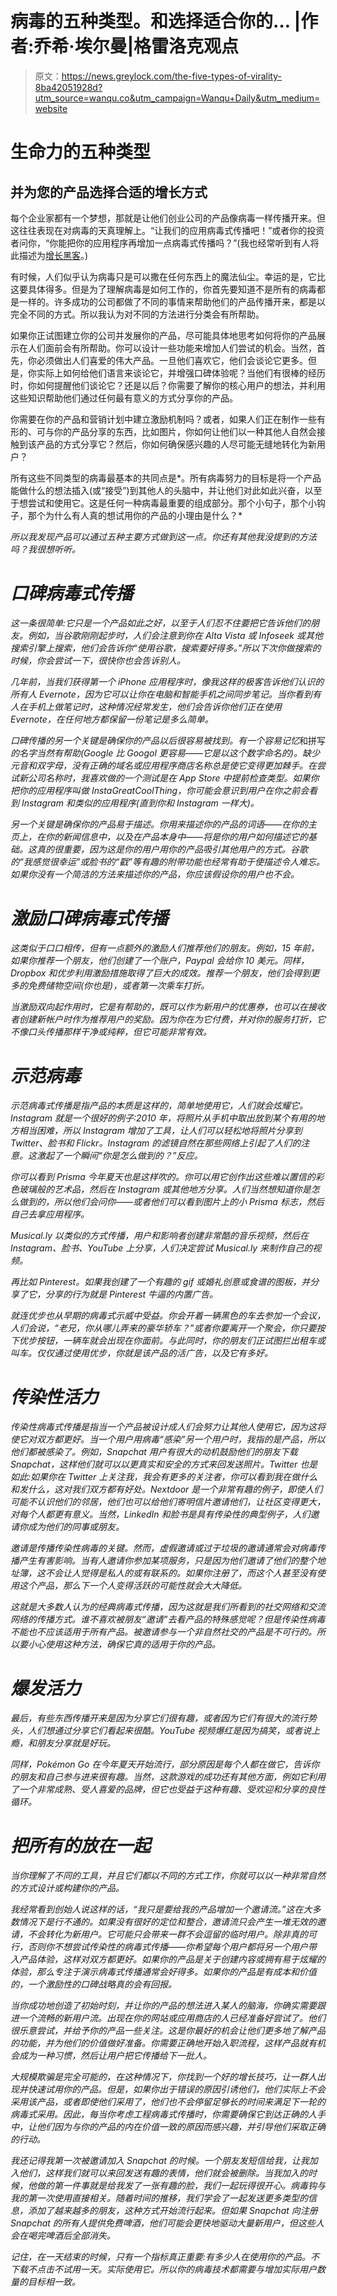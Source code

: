 # 病毒的五种类型。和选择适合你的… |作者:乔希·埃尔曼|格雷洛克观点

> 原文：<https://news.greylock.com/the-five-types-of-virality-8ba42051928d?utm_source=wanqu.co&utm_campaign=Wanqu+Daily&utm_medium=website>

# 生命力的五种类型

## 并为您的产品选择合适的增长方式

每个企业家都有一个梦想，那就是让他们创业公司的产品像病毒一样传播开来。但这往往表现在对病毒的天真理解上。“让我们的应用病毒式传播吧！”或者你的投资者问你，“你能把你的应用程序再增加一点病毒式传播吗？”(我也经常听到有人将此描述为[增长黑客](https://medium.com/@joshelman/what-is-growth-hacking-really-f445b04cbd20#.l8ixp8mlz)。)

有时候，人们似乎认为病毒只是可以撒在任何东西上的魔法仙尘。幸运的是，它比这要具体得多。但是为了理解病毒是如何工作的，你首先要知道不是所有的病毒都是一样的。许多成功的公司都做了不同的事情来帮助他们的产品传播开来，都是以完全不同的方式。所以我认为对不同的方法进行分类会有所帮助。

如果你正试图建立你的公司并发展你的产品，尽可能具体地思考如何将你的产品展示在人们面前会有所帮助。你可以设计一些功能来增加人们尝试的机会。当然，首先，你必须做出人们喜爱的伟大产品。一旦他们喜欢它，他们会谈论它更多。但是，你实际上如何给他们语言来谈论它，并增强口碑体验呢？当他们有很棒的经历时，你如何提醒他们谈论它？还是以后？你需要了解你的核心用户的想法，并利用这些知识帮助他们通过任何最有意义的方式分享你的产品。

你需要在你的产品和营销计划中建立激励机制吗？或者，如果人们正在制作一些有形的、可与你的产品分享的东西，比如图片，你如何让他们以一种其他人自然会接触到该产品的方式分享它？然后，你如何确保感兴趣的人尽可能无缝地转化为新用户？

所有这些不同类型的病毒最基本的共同点是*。所有病毒努力的目标是将一个产品能做什么的想法插入(或“接受”)到其他人的头脑中，并让他们对此如此兴奋，以至于想尝试和使用它。这是任何一种病毒最重要的组成部分。那个小句子，那个小钩子，那个为什么有人真的想试用你的产品的小理由是什么？*

*所以我发现产品可以通过五种主要方式做到这一点。你还有其他我没提到的方法吗？我很想听听。*

# *口碑病毒式传播*



*这一条很简单:它只是一个产品如此之好，以至于人们忍不住要把它告诉他们的朋友。例如，当谷歌刚刚起步时，人们会注意到你在 Alta Vista 或 Infoseek 或其他搜索引擎上搜索，他们会告诉你“使用谷歌，搜索要好得多。”所以下次你做搜索的时候，你会尝试一下，很快你也会告诉别人。*

*几年前，当我们获得第一个 iPhone 应用程序时，像我这样的极客告诉他们认识的所有人 Evernote，因为它可以让你在电脑和智能手机之间同步笔记。当你看到有人在手机上做笔记时，这种情况经常发生，他们会告诉你他们正在使用 Evernote，在任何地方都保留一份笔记是多么简单。*

*口碑传播的另一个关键是确保你的产品以后很容易被找到。有一个容易记忆*和拼写*的名字当然有帮助(Google 比 Googol 更容易——它是以这个数字命名的)。缺少元音和双字母，没有正确的域名或应用程序商店名称总是使它变得更加棘手。在尝试新公司名称时，我喜欢做的一个测试是在 App Store 中提前检查类型。如果你把你的应用程序叫做 InstaGreatCoolThing，你可能会意识到用户在你之前会看到 Instagram 和类似的应用程序(直到你和 Instagram 一样大)。*

*另一个关键是确保你的产品易于描述。你用来描述你的产品的词语——在你的主页上，在你的新闻信息中，以及在产品本身中——将是你的用户如何描述它的基础。这真的很重要，因为这是你的用户用你的产品吸引其他用户的方式。谷歌的“我感觉很幸运”或脸书的“戳”等有趣的附带功能也经常有助于使描述令人难忘。如果你没有一个简洁的方法来描述你的产品，你应该假设你的用户也不会。*

# *激励口碑病毒式传播*



*这类似于口口相传，但有一点额外的激励人们推荐他们的朋友。例如，15 年前，如果你推荐一个朋友，他们创建了一个账户，Paypal 会给你 10 美元。同样，Dropbox 和优步利用激励措施取得了巨大的成效。推荐一个朋友，他们会得到更多的免费储物空间(你也是)，或者第一次乘车打折。*

*当激励双向起作用时，它是有帮助的，既可以作为新用户的优惠券，也可以在接收者创建新帐户时作为推荐用户的奖励。因为你在为它付费，并对你的服务打折，它不像口头传播那样干净或纯粹，但它可能非常有效。*

# *示范病毒*



*示范病毒式传播是指产品的本质是这样的，简单地使用它，人们就会炫耀它。Instagram 就是一个很好的例子:2010 年，将照片从手机中取出放到某个有用的地方相当困难，所以 Instagram 增加了工具，让人们可以轻松地将照片分享到 Twitter、脸书和 Flickr。Instagram 的滤镜自然在那些网络上引起了人们的注意。这激起了一个瞬间“你是怎么做到的？”反应。*

*你可以看到 Prisma 今年夏天也是这样吹的。你可以用它创作出这些难以置信的彩色玻璃般的艺术品，然后在 Instagram 或其他地方分享。人们当然想知道你是怎么做到的，所以他们会问你——或者他们可以看到图片上的小 Prisma 标志，然后自己去拿应用程序。*

*Musical.ly 以类似的方式传播，用户和影响者创建非常酷的音乐视频，然后在 Instagram、脸书、YouTube 上分享，人们决定尝试 Musical.ly 来制作自己的视频。*

*再比如 Pinterest。如果我创建了一个有趣的 gif 或婚礼创意或食谱的图板，并分享了它，分享的行为就是 Pinterest 牛逼的内置广告。*

*就连优步也从早期的病毒式示威中受益。你会开着一辆黑色的车去参加一个会议，人们会说，“老兄，你从哪儿弄来的豪华轿车？”或者你要离开一个聚会，你只要按下优步按钮，一辆车就会出现在你面前。与此同时，你的朋友们正试图拦出租车或叫车。仅仅通过使用优步，你就是该产品的活广告，以及它有多好。*

# *传染性活力*



*传染性病毒式传播是指当一个产品被设计成人们会努力让其他人使用它，因为这将使它对双方都更好。当一个用户用病毒“感染”另一个用户时，我指的是产品，所以他们都被感染了。例如，Snapchat 用户有很大的动机鼓励他们的朋友下载 Snapchat，这样他们就可以以更真实和安全的方式来回发送照片。Twitter 也是如此:如果你在 Twitter 上关注我，我会有更多的关注者，你可以看到我在做什么和发什么，这对我们双方都有好处。Nextdoor 是一个非常有趣的例子，即使人们可能不认识他们的邻居，他们也可以给他们寄明信片邀请他们，让社区变得更大，对每个人都更有意义。当然，LinkedIn 和脸书是具有传染性的典型例子，人们邀请你成为他们的同事或朋友。*

*邀请是传播传染性病毒的关键。然而，虚假邀请或过于垃圾的邀请通常会对病毒传播产生有害影响。当有人邀请你参加某项服务，只是因为他们邀请了他们的整个地址簿，这不会让人觉得是私人的或有联系的。如果你注册了，而这个人甚至没有使用这个产品，那么下一个人变得活跃的可能性就会大大降低。*

*这就是大多数人认为的经典病毒式传播，因为这就是我们所看到的社交网络和交流网络的传播方式。谁不喜欢被朋友“邀请”去看产品的特殊感觉呢？但是传染性病毒不能也不应该适用于所有产品。被邀请参与一个非自然社交的产品是不可行的。所以要小心使用这种方法，确保它真的适用于你的产品。*

# *爆发活力*



*最后，有些东西传播开来是因为分享它们很有趣，或者因为它们有很大的流行势头，人们想通过分享它们看起来很酷。YouTube 视频爆红是因为搞笑，或者说上瘾，和朋友分享就是好玩。*

*同样，Pokémon Go 在今年夏天开始流行，部分原因是每个人都在做它，告诉你的朋友和自己参与进来很有趣。当然，这款游戏的成功还有其他方面，例如它利用了一个非常成熟、受人喜爱的品牌，但它也受益于这种有趣、受欢迎和分享的良性循环。*

# *把所有的放在一起*

*当你理解了不同的工具，并且它们都以不同的方式工作，你就可以以一种非常自然的方式设计或构建你的产品。*

*我经常看到创始人说这样的话，“我只是要给我的产品增加一个邀请流。”这在大多数情况下是行不通的。如果没有很好的定位和整合，邀请流只会产生一堆无效的邀请，不会转化为新用户。它可能只会带来一群不会逗留的临时用户。除非真的可行，否则你不想尝试传染性的病毒式传播——你希望每个用户都将另一个用户带入产品体验，这样对双方都更好。如果你的产品是关于创建内容或拥有易于炫耀的体验，那么专注于演示病毒式传播通常会好得多。如果你的产品是有成本和价值的，一个激励性的口碑战略真的会有回报。*

*当你成功地创造了初始时刻，并让你的产品的想法进入某人的脑海，你确实需要跟进一个流畅的新用户流。出现在你的网站或应用商店的人已经准备好尝试了。他们很乐意尝试，并给予你的产品一些关注。这是你最好的机会让他们更多地了解产品的功能，并为他们的价值做好准备。你需要正确地开始入职流程，这样产品就有机会成为一种习惯，然后让用户把它传播给下一批人。*

*大规模欺骗是完全可能的，在这种情况下，你找到一个好的增长技巧，让一群人出现并快速试用你的产品。但是，如果你出于错误的原因引诱他们，他们实际上不会采用该产品，或者即使他们采用了，他们也不会停留足够长的时间来满足下一轮的病毒式采用。因此，每当你考虑工程病毒式传播时，你需要确保它到达正确的人手中，让他们因为与你的产品的内在价值一致的原因而感兴趣，并引导他们采取正确的行动。*

*我还记得我第一次被邀请加入 Snapchat 的时候。一个朋友发短信给我，让我加入他们，这样我们就可以来回发送有趣的表情，他们就会被删除。当我加入的时候，他做的第一件事就是给我发了一张有趣的脸，我们一起玩得很开心。病毒钩与我的第一次使用直接相关。随着时间的推移，我们学会了一起发送更多类型的信息，添加了越来越多的朋友，这种方式开始流行起来。但如果 Snapchat 向注册 Snapchat 的所有人提供免费啤酒，他们可能会更快地驱动大量新用户，但这些人会在喝完啤酒后全部消失。*

*记住，在一天结束的时候，只有一个指标真正重要:有多少人在使用你的产品。不下载不点击不试用一天。实际使用它。所以你的病毒技术都需要与增加实际用户数量的目标相一致。*









